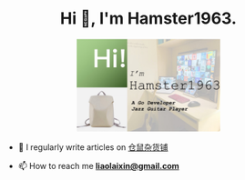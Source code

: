 <h1 align="center">Hi 👋, I'm Hamster1963.</h1>

<p align="center">
  <img src= "/me.jpeg" width="50%"></img>
</p>

- 📝 I regularly write articles on [仓鼠杂货铺](https://buycoffee.top)

- 📫 How to reach me **liaolaixin@gmail.com**



<!--
**hamster1963/hamster1963** is a ✨ _special_ ✨ repository because its `README.md` (this file) appears on your GitHub profile.

Here are some ideas to get you started:

- 🔭 I’m currently working on ...
- 🌱 I’m currently learning ...
- 👯 I’m looking to collaborate on ...
- 🤔 I’m looking for help with ...
- 💬 Ask me about ...
- 📫 How to reach me: ...
- 😄 Pronouns: ...
- ⚡ Fun fact: ...
-->
